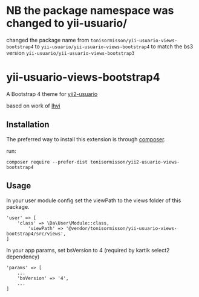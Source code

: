 # NB the package namespace was changed to yii-usuario/
changed the package name from `tonisormisson/yii-usuario-views-bootstrap4`  to `yii-usuario/yii-usuario-views-bootstrap4`
to match the bs3 version `yii-usuario/yii-usuario-views-bootstrap3`

# yii-usuario-views-bootstrap4
A Bootstrap 4 theme for [yii2-usuario](https://github.com/2amigos/yii2-usuario)

based on work of [lhvi](https://github.com/2amigos/yii2-usuario/pull/437)

## Installation

The preferred way to install this extension is through [composer](http://getcomposer.org/download/).

run:

```composer require --prefer-dist tonisormisson/yii2-usuario-views-bootstrap4```

## Usage

In your user module config set the viewPath to the views folder of this package.

```
'user' => [
    'class' => \Da\User\Module::class,
        'viewPath' => '@vendor/tonisormisson/yii-usuario-views-bootstrap4/src/views',
]
```

In your app params, set bsVersion to 4 (required by kartik select2 dependency)
```
'params' => [
    ...
    'bsVersion' => '4',
    ...
]
```



